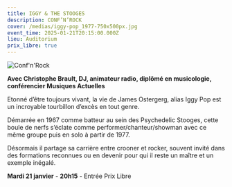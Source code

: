 ```yaml
---
title: IGGY & THE STOOGES
description: CONF’N’ROCK
cover: /medias/iggy-pop_1977-750x500px.jpg
event_time: 2025-01-21T20:15:00.000Z
lieu: Auditorium
prix_libre: true
---
```

![Conf'n'Rock](/medias/iggy-pop_1977-750x500px.jpg "IGGY & THE STOOGES")

**Avec Christophe Brault, DJ, animateur radio, diplômé en musicologie, conférencier Musiques Actuelles**

Etonné d’être toujours vivant, la vie de James Ostergerg, alias Iggy Pop est un incroyable tourbillon d’excès en tout genre.

Démarrée en 1967 comme batteur au sein des Psychedelic Stooges, cette boule de nerfs s’éclate comme performer/chanteur/showman avec ce même groupe puis en solo à partir de 1977.

Désormais il partage sa carrière entre crooner et rocker, souvent invité dans des formations reconnues ou en devenir pour qui il reste un maître et un exemple inégalé.

**Mardi 21 janvier** - **20h15** - Entrée Prix Libre